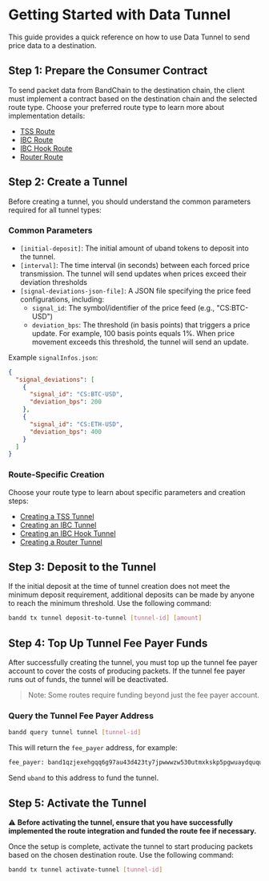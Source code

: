 # Getting Started with Data Tunnel

This guide provides a quick reference on how to use Data Tunnel to send price data to a destination.

## Step 1: Prepare the Consumer Contract

To send packet data from BandChain to the destination chain, the client must implement a contract based on the destination chain and the selected route type. Choose your preferred route type to learn more about implementation details:

- [TSS Route](./route-types/01-tss.md)
- [IBC Route](./route-types/02-ibc.md)
- [IBC Hook Route](./route-types/03-ibc-hook.md)
- [Router Route](./route-types/04-router.md)

## Step 2: Create a Tunnel

Before creating a tunnel, you should understand the common parameters required for all tunnel types:

### Common Parameters

- `[initial-deposit]`: The initial amount of uband tokens to deposit into the tunnel.
- `[interval]`: The time interval (in seconds) between each forced price transmission. The tunnel will send updates when prices exceed their deviation thresholds
- `[signal-deviations-json-file]`: A JSON file specifying the price feed configurations, including:
  - `signal_id`: The symbol/identifier of the price feed (e.g., "CS:BTC-USD")
  - `deviation_bps`: The threshold (in basis points) that triggers a price update. For example, 100 basis points equals 1%. When price movement exceeds this threshold, the tunnel will send an update.

Example `signalInfos.json`:

```json
{
  "signal_deviations": [
    {
      "signal_id": "CS:BTC-USD",
      "deviation_bps": 200
    },
    {
      "signal_id": "CS:ETH-USD",
      "deviation_bps": 400
    }
  ]
}
```

### Route-Specific Creation

Choose your route type to learn about specific parameters and creation steps:

- [Creating a TSS Tunnel](./route-types/01-tss.md)
- [Creating an IBC Tunnel](./route-types/02-ibc.md#creating-an-ibc-tunnel)
- [Creating an IBC Hook Tunnel](./route-types/03-ibc-hook.md#creating-an-ibc-hook-tunnel)
- [Creating a Router Tunnel](./route-types/04-router.md#creating-a-router-tunnel)

## Step 3: Deposit to the Tunnel

If the initial deposit at the time of tunnel creation does not meet the minimum deposit requirement, additional deposits can be made by anyone to reach the minimum threshold. Use the following command:

```bash
bandd tx tunnel deposit-to-tunnel [tunnel-id] [amount]
```

## Step 4: Top Up Tunnel Fee Payer Funds

After successfully creating the tunnel, you must top up the tunnel fee payer account to cover the costs of producing packets. If the tunnel fee payer runs out of funds, the tunnel will be deactivated.

> Note: Some routes require funding beyond just the fee payer account.

### Query the Tunnel Fee Payer Address

```bash
bandd query tunnel tunnel [tunnel-id]
```

This will return the `fee_payer` address, for example:

```bash
fee_payer: band1qzjexehgqq6g97au43d423ty7jpwwwzw530utmxkskp5pgwuaydququj6d
```

Send `uband` to this address to fund the tunnel.

## Step 5: Activate the Tunnel

⚠️ **Before activating the tunnel, ensure that you have successfully implemented the route integration and funded the route fee if necessary.**

Once the setup is complete, activate the tunnel to start producing packets based on the chosen destination route. Use the following command:

```bash
bandd tx tunnel activate-tunnel [tunnel-id]
```
